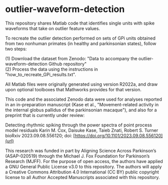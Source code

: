 # outlier-waveform-detection

This repository shares Matlab code that identifies single units with spike waveforms that take on outlier feature values. 

To recreate the outlier detection performed on sets of GPi units obtained from two nonhuman primates (in healthy and parkinsonian states), follow two steps: 

(1) Download the dataset from Zenodo: "Data to accompany the outlier-waveform-detection Github repository"\
(2) Process the data using the instructions in "how_to_recreate_GPi_results.txt".

All Matlab files were originally generated using version R2022a, and draw upon optional toolboxes that Mathworks provides for that version.

This code and the associated Zenodo data were used for analyses reported in an in-preparation manuscript (Kase et al., "Movement-related activity in the internal globus pallidus of the parkinsonian macaque"), and also for a preprint that is currently under review:

Detecting rhythmic spiking through the power spectra of point process model residuals
Karin M. Cox, Daisuke Kase, Taieb Znati, Robert S. Turner
bioRxiv 2023.09.08.556120; doi: [https://doi.org/10.1101/2023.09.08.556120](url)

This research was funded in part by Aligning Science Across Parkinson’s (ASAP-020519) through the Michael J. Fox Foundation for Parkinson’s Research (MJFF). For the purpose of open access, the authors have applied a GNU General Public License v3.0 to this repository. The authors will apply a Creative Commons Attribution 4.0 International (CC BY) public copyright license to all Author Accepted Manuscripts associated with this repository.


